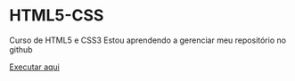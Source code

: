# HTML5-CSS
 Curso de HTML5 e CSS3
Estou aprendendo a gerenciar meu repositório no github

<a href="https://github.com/aysllanpereira/HTML5-CSS/exercícios1/projeto/index.html">Executar aqui</a>